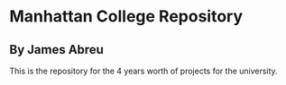 # Manhattan College Repository

## By James Abreu

<p> This is the repository for the 4 years worth of projects for the university.</p>






